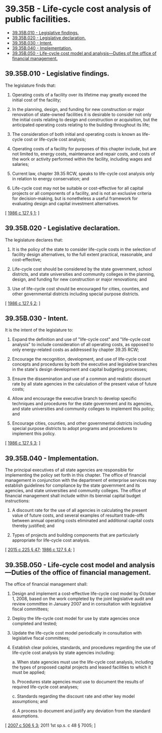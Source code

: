 # 39.35B - Life-cycle cost analysis of public facilities.
* [39.35B.010 - Legislative findings.](#3935b010---legislative-findings)
* [39.35B.020 - Legislative declaration.](#3935b020---legislative-declaration)
* [39.35B.030 - Intent.](#3935b030---intent)
* [39.35B.040 - Implementation.](#3935b040---implementation)
* [39.35B.050 - Life-cycle cost model and analysis—Duties of the office of financial management.](#3935b050---life-cycle-cost-model-and-analysisduties-of-the-office-of-financial-management)
## 39.35B.010 - Legislative findings.
The legislature finds that:

1. Operating costs of a facility over its lifetime may greatly exceed the initial cost of the facility;

2. In the planning, design, and funding for new construction or major renovation of state-owned facilities it is desirable to consider not only the initial costs relating to design and construction or acquisition, but the anticipated operating costs relating to the building throughout its life;

3. The consideration of both initial and operating costs is known as life-cycle cost or life-cycle cost analysis;

4. Operating costs of a facility for purposes of this chapter include, but are not limited to, energy costs, maintenance and repair costs, and costs of the work or activity performed within the facility, including wages and salaries;

5. Current law, chapter 39.35 RCW, speaks to life-cycle cost analysis only in relation to energy conservation; and

6. Life-cycle cost may not be suitable or cost-effective for all capital projects or all components of a facility, and is not an exclusive criteria for decision-making, but is nonetheless a useful framework for evaluating design and capital investment alternatives.

\[ [1986 c 127 § 1](http://leg.wa.gov/CodeReviser/documents/sessionlaw/1986c127.pdf?cite=1986%20c%20127%20§%201); \]

## 39.35B.020 - Legislative declaration.
The legislature declares that:

1. It is the policy of the state to consider life-cycle costs in the selection of facility design alternatives, to the full extent practical, reasonable, and cost-effective;

2. Life-cycle cost should be considered by the state government, school districts, and state universities and community colleges in the planning, design, and funding for new construction or major renovations; and

3. Use of life-cycle cost should be encouraged for cities, counties, and other governmental districts including special purpose districts.

\[ [1986 c 127 § 2](http://leg.wa.gov/CodeReviser/documents/sessionlaw/1986c127.pdf?cite=1986%20c%20127%20§%202); \]

## 39.35B.030 - Intent.
It is the intent of the legislature to:

1. Expand the definition and use of "life-cycle cost" and "life-cycle cost analysis" to include consideration of all operating costs, as opposed to only energy-related costs as addressed by chapter 39.35 RCW;

2. Encourage the recognition, development, and use of life-cycle cost concepts and procedures by both the executive and legislative branches in the state's design development and capital budgeting processes;

3. Ensure the dissemination and use of a common and realistic discount rate by all state agencies in the calculation of the present value of future costs;

4. Allow and encourage the executive branch to develop specific techniques and procedures for the state government and its agencies, and state universities and community colleges to implement this policy; and

5. Encourage cities, counties, and other governmental districts including special purpose districts to adopt programs and procedures to implement this policy.

\[ [1986 c 127 § 3](http://leg.wa.gov/CodeReviser/documents/sessionlaw/1986c127.pdf?cite=1986%20c%20127%20§%203); \]

## 39.35B.040 - Implementation.
The principal executives of all state agencies are responsible for implementing the policy set forth in this chapter. The office of financial management in conjunction with the department of enterprise services may establish guidelines for compliance by the state government and its agencies, and state universities and community colleges. The office of financial management shall include within its biennial capital budget instructions:

1. A discount rate for the use of all agencies in calculating the present value of future costs, and several examples of resultant trade-offs between annual operating costs eliminated and additional capital costs thereby justified; and

2. Types of projects and building components that are particularly appropriate for life-cycle cost analysis.

\[ [2015 c 225 § 47](http://lawfilesext.leg.wa.gov/biennium/2015-16/Pdf/Bills/Session%20Laws/Senate/5024.SL.pdf?cite=2015%20c%20225%20§%2047); [1986 c 127 § 4](http://leg.wa.gov/CodeReviser/documents/sessionlaw/1986c127.pdf?cite=1986%20c%20127%20§%204); \]

## 39.35B.050 - Life-cycle cost model and analysis—Duties of the office of financial management.
The office of financial management shall:

1. Design and implement a cost-effective life-cycle cost model by October 1, 2008, based on the work completed by the joint legislative audit and review committee in January 2007 and in consultation with legislative fiscal committees;

2. Deploy the life-cycle cost model for use by state agencies once completed and tested;

3. Update the life-cycle cost model periodically in consultation with legislative fiscal committees;

4. Establish clear policies, standards, and procedures regarding the use of life-cycle cost analysis by state agencies including:

    a. When state agencies must use the life-cycle cost analysis, including the types of proposed capital projects and leased facilities to which it must be applied;

    b. Procedures state agencies must use to document the results of required life-cycle cost analyses;

    c. Standards regarding the discount rate and other key model assumptions; and

    d. A process to document and justify any deviation from the standard assumptions.

\[ [2007 c 506 § 3](http://lawfilesext.leg.wa.gov/biennium/2007-08/Pdf/Bills/Session%20Laws/House/2366-S.SL.pdf?cite=2007%20c%20506%20§%203); 2011 1st sp.s. c 48 § 7005; \]

